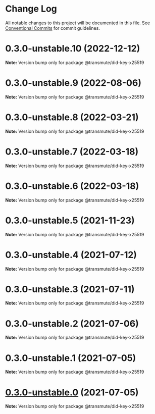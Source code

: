 # Change Log

All notable changes to this project will be documented in this file.
See [Conventional Commits](https://conventionalcommits.org) for commit guidelines.

# 0.3.0-unstable.10 (2022-12-12)

**Note:** Version bump only for package @transmute/did-key-x25519





# 0.3.0-unstable.9 (2022-08-06)

**Note:** Version bump only for package @transmute/did-key-x25519





# 0.3.0-unstable.8 (2022-03-21)

**Note:** Version bump only for package @transmute/did-key-x25519





# 0.3.0-unstable.7 (2022-03-18)

**Note:** Version bump only for package @transmute/did-key-x25519





# 0.3.0-unstable.6 (2022-03-18)

**Note:** Version bump only for package @transmute/did-key-x25519





# 0.3.0-unstable.5 (2021-11-23)

**Note:** Version bump only for package @transmute/did-key-x25519





# 0.3.0-unstable.4 (2021-07-12)

**Note:** Version bump only for package @transmute/did-key-x25519





# 0.3.0-unstable.3 (2021-07-11)

**Note:** Version bump only for package @transmute/did-key-x25519





# 0.3.0-unstable.2 (2021-07-06)

**Note:** Version bump only for package @transmute/did-key-x25519





# 0.3.0-unstable.1 (2021-07-05)

**Note:** Version bump only for package @transmute/did-key-x25519





# [0.3.0-unstable.0](https://github.com/transmute-industries/did-key.js/compare/v0.2.1-unstable.42...v0.3.0-unstable.0) (2021-07-05)

**Note:** Version bump only for package @transmute/did-key-x25519
